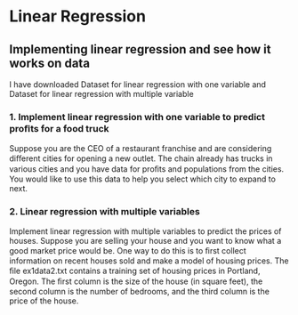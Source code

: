 # Linear Regression  
## Implementing linear regression and see how it works on data
I have downloaded Dataset for linear regression with one variable and Dataset for linear regression with multiple variable 
### 1. Implement linear regression with one variable to predict proﬁts for a food truck
Suppose you are the CEO of a restaurant franchise and are considering diﬀerent cities for opening a new outlet. The chain already has trucks in various cities and you have data for proﬁts and populations from the cities. You would like to use this data to help you select which city to expand to next.
### 2. Linear regression with multiple variables
Implement linear regression with multiple variables to predict the prices of houses. Suppose you are selling your house and you want to know what a good market price would be. One way to do this is to ﬁrst collect information on recent houses sold and make a model of housing prices. The ﬁle ex1data2.txt contains a training set of housing prices in Portland, Oregon. The ﬁrst column is the size of the house (in square feet), the second column is the number of bedrooms, and the third column is the price of the house. 
